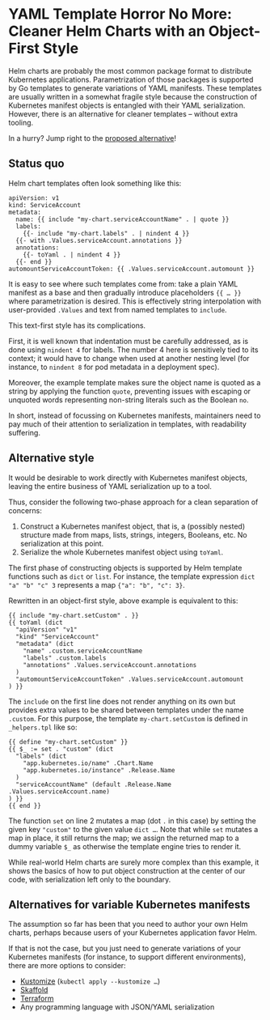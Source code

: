 # YAML Template Horror No More: Cleaner Helm Charts with an Object-First Style

Helm charts are probably the most common package format to distribute Kubernetes
applications. Parametrization of those packages is supported by Go templates to
generate variations of YAML manifests. These templates are usually written in a
somewhat fragile style because the construction of Kubernetes manifest objects
is entangled with their YAML serialization. However, there is an alternative for
cleaner templates – without extra tooling.

In a hurry? Jump right to the [proposed alternative](#alternative-style)!

## Status quo

Helm chart templates often look something like this:

```
apiVersion: v1
kind: ServiceAccount
metadata:
  name: {{ include "my-chart.serviceAccountName" . | quote }}
  labels:
    {{- include "my-chart.labels" . | nindent 4 }}
  {{- with .Values.serviceAccount.annotations }}
  annotations:
    {{- toYaml . | nindent 4 }}
  {{- end }}
automountServiceAccountToken: {{ .Values.serviceAccount.automount }}
```

It is easy to see where such templates come from: take a plain YAML manifest as
a base and then gradually introduce placeholders `{{ … }}` where parametrization
is desired. This is effectively string interpolation with user-provided
`.Values` and text from named templates to `include`.

This text-first style has its complications.

First, it is well known that indentation must be carefully addressed, as is done
using `nindent 4` for labels. The number 4 here is sensitively tied to its
context; it would have to change when used at another nesting level (for
instance, to `nindent 8` for pod metadata in a deployment spec).

Moreover, the example template makes sure the object name is quoted as a string
by applying the function `quote`, preventing issues with escaping or unquoted
words representing non-string literals such as the Boolean `no`.

In short, instead of focussing on Kubernetes manifests, maintainers need to pay
much of their attention to serialization in templates, with readability
suffering.

## Alternative style

It would be desirable to work directly with Kubernetes manifest objects, leaving
the entire business of YAML serialization up to a tool.

Thus, consider the following two-phase approach for a clean separation of
concerns:

1. Construct a Kubernetes manifest object, that is, a (possibly nested)
   structure made from maps, lists, strings, integers, Booleans, etc. No
   serialization at this point.
1. Serialize the whole Kubernetes manifest object using `toYaml`.

The first phase of constructing objects is supported by Helm template functions
such as `dict` or `list`. For instance, the template expression
`dict "a" "b" "c" 3` represents a map `{"a": "b", "c": 3}`.

Rewritten in an object-first style, above example is equivalent to this:

```
{{ include "my-chart.setCustom" . }}
{{ toYaml (dict
  "apiVersion" "v1"
  "kind" "ServiceAccount"
  "metadata" (dict
    "name" .custom.serviceAccountName
    "labels" .custom.labels
    "annotations" .Values.serviceAccount.annotations
  )
  "automountServiceAccountToken" .Values.serviceAccount.automount
) }}
```

The `include` on the first line does not render anything on its own but provides
extra values to be shared between templates under the name `.custom`. For this
purpose, the template `my-chart.setCustom` is defined in `_helpers.tpl` like so:

```
{{ define "my-chart.setCustom" }}
{{ $_ := set . "custom" (dict
  "labels" (dict
    "app.kubernetes.io/name" .Chart.Name
    "app.kubernetes.io/instance" .Release.Name
  )
  "serviceAccountName" (default .Release.Name .Values.serviceAccount.name)
) }}
{{ end }}
```

The function `set` on line 2 mutates a map (dot `.` in this case) by setting the
given key `"custom"` to the given value `dict …`. Note that while `set` mutates
a map in place, it still returns the map; we assign the returned map to a dummy
variable `$_` as otherwise the template engine tries to render it.

While real-world Helm charts are surely more complex than this example, it shows
the basics of how to put object construction at the center of our code, with
serialization left only to the boundary.

## Alternatives for variable Kubernetes manifests

The assumption so far has been that you need to author your own Helm charts,
perhaps because users of your Kubernetes application favor Helm.

If that is not the case, but you just need to generate variations of your
Kubernetes manifests (for instance, to support different environments), there
are more options to consider:

- [Kustomize](https://kubernetes.io/docs/tasks/manage-kubernetes-objects/kustomization/)
  (`kubectl apply --kustomize …`)
- [Skaffold](https://skaffold.dev)
- [Terraform](https://developer.hashicorp.com/terraform)
- Any programming language with JSON/YAML serialization

